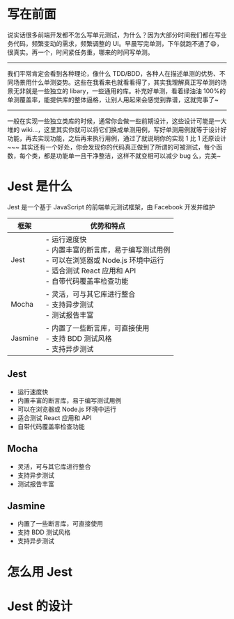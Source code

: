 # 写在前面

说实话很多前端开发都不怎么写单元测试，为什么？因为大部分时间我们都在写业务代码，频繁变动的需求，频繁调整的 UI。早晨写完单测，下午就跑不通了:smile:，很真实。再一个，时间紧任务重，哪来的时间写单测。

---

我们平常肯定会看到各种理论，像什么 TDD/BDD，各种人在描述单测的优势、不同场景用什么单测姿势。这些在我看来也就看看得了，其实我理解真正写单测的场景无非就是一些独立的 libary，一些通用的库。补充好单测，看着绿油油 100%的单测覆盖率，能提供库的整体逼格，让别人用起来会感觉到靠谱，这就完事了~

---

一般在实现一些独立类库的时候，通常你会做一些前期设计，这些设计可能是一大堆的 wiki...，这里其实你就可以将它们换成单测用例，写好单测用例就等于设计好功能，再去实现功能，之后再来执行用例，通过了就说明你的实现 1 比 1 还原设计~~~ 其实还有一个好处，你会发现你的代码真正做到了所谓的可被测试，每个函数，每个类，都是功能单一且干净整洁，这样不就变相可以减少 bug 么，完美~

# Jest 是什么

Jest 是一个基于 JavaScript 的前端单元测试框架，由 Facebook 开发并维护

| 框架 | 优势和特点 |
| --- | --- |
| Jest | - 运行速度快<br>- 内置丰富的断言库，易于编写测试用例<br>- 可以在浏览器或 Node.js 环境中运行<br>- 适合测试 React 应用和 API<br>- 自带代码覆盖率检查功能 |
| Mocha | - 灵活，可与其它库进行整合<br>- 支持异步测试<br>- 测试报告丰富 |
| Jasmine | - 内置了一些断言库，可直接使用<br>- 支持 BDD 测试风格<br>- 支持异步测试 |

## Jest

- 运行速度快
- 内置丰富的断言库，易于编写测试用例
- 可以在浏览器或 Node.js 环境中运行
- 适合测试 React 应用和 API
- 自带代码覆盖率检查功能

## Mocha

- 灵活，可与其它库进行整合
- 支持异步测试
- 测试报告丰富

## Jasmine

- 内置了一些断言库，可直接使用
- 支持 BDD 测试风格
- 支持异步测试

# 怎么用 Jest

# Jest 的设计

